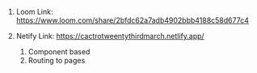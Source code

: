1. Loom Link:
   https://www.loom.com/share/2bfdc62a7adb4902bbb4188c58d677c4
2. Netify Link:
    https://cactrotweentythirdmarch.netlify.app/

   1. Component based
   2. Routing to pages
  
